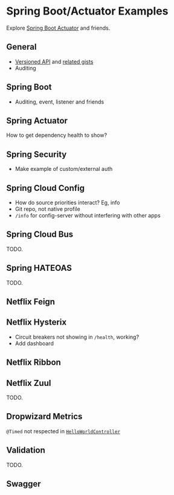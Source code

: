 # Spring Boot/Actuator Examples

Explore [Spring Boot Actuator](https://spring.io/guides/gs/actuator-service/)
and friends.

## General

- [Versioned API](http://stackoverflow.com/questions/20198275/how-to-manage-rest-api-versioning-with-spring)
    and [related gists](https://gist.github.com/warmuuh/67797f5910a64954c7df)
- Auditing

## Spring Boot

- Auditing, event, listener and friends

## Spring Actuator

How to get dependency health to show?

## Spring Security

- Make example of custom/external auth

## Spring Cloud Config

- How do source priorities interact? Eg, info
- Git repo, not native profile
- `/info` for config-server without interfering with other apps

## Spring Cloud Bus

TODO.

## Spring HATEOAS

TODO.

## Netflix Feign

## Netflix Hysterix

- Circuit breakers not showing in `/health`, working?
- Add dashboard

## Netflix Ribbon

## Netflix Zuul

TODO.

## Dropwizard Metrics

`@Timed` not respected in [`HelloWorldController`](local/src/main/java/hello/HelloWorldController.java)

## Validation

TODO.

## Swagger
